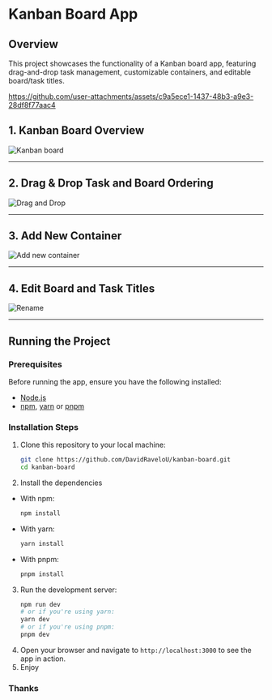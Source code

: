 # Kanban Board App 

## Overview
This project showcases the functionality of a Kanban board app, featuring drag-and-drop task management, customizable containers, and editable board/task titles.

https://github.com/user-attachments/assets/c9a5ece1-1437-48b3-a9e3-28df8f77aac4

## 1. Kanban Board Overview
![Kanban board](https://github.com/user-attachments/assets/fd7a4197-98c1-41f2-bf1e-70ad91f53d47)

---

## 2. Drag & Drop Task and Board Ordering
![Drag and Drop](https://github.com/user-attachments/assets/8bd6ce5a-bdd4-44ff-bfc8-6faa637e975b)

---

## 3. Add New Container
![Add new container](https://github.com/user-attachments/assets/46fce958-a2f8-4ffa-803b-84ab0d3b01e9)

---

## 4. Edit Board and Task Titles
![Rename](https://github.com/user-attachments/assets/47843505-3ae0-4f1c-ba35-91fde90ba431)

---

## Running the Project

### Prerequisites
Before running the app, ensure you have the following installed:

- [Node.js](https://nodejs.org/)
- [npm](https://www.npmjs.com/), [yarn](https://yarnpkg.com/) or [pnpm](https://pnpm.io/)

### Installation Steps
1. Clone this repository to your local machine:
   ```bash
   git clone https://github.com/DavidRaveloU/kanban-board.git
   cd kanban-board
   ```
2. Install the dependencies
- With npm:
   ```bash
   npm install
   ```
- With yarn:
   ```bash
   yarn install
   ```
- With pnpm:
   ```bash
   pnpm install
   ```
3. Run the development server:
   ```bash
   npm run dev
   # or if you're using yarn:
   yarn dev
   # or if you're using pnpm:
   pnpm dev
   ```
4. Open your browser and navigate to `http://localhost:3000` to see the app in action.
5. Enjoy

### Thanks
